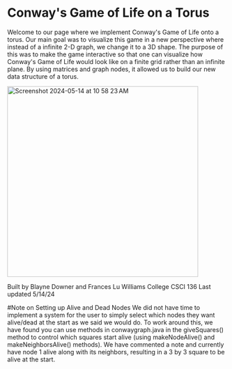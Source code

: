 # Conway's Game of Life on a Torus
Welcome to our page where we implement Conway's Game of Life onto a torus. Our main goal was to visualize this game in a new perspective where instead of a infinite 2-D graph, we change it to a 3D shape. The purpose of this was to make the game interactive so that one can visualize how Conway's Game of Life would look like on a finite grid rather than an infinite plane. By using matrices and graph nodes, it allowed us to build our new data structure of a torus. 

<img width="438" alt="Screenshot 2024-05-14 at 10 58 23 AM" src="https://github.com/Frances-Lu/conway/assets/157903733/544a8578-ea70-4329-812b-98c203237dc5">

Built by Blayne Downer and Frances Lu
Williams College CSCI 136
Last updated 5/14/24

#Note on Setting up Alive and Dead Nodes
We did not have time to implement a system for the user to simply select which nodes they want alive/dead at the start as we said we would do. To work around this, we have found you can use methods in conwaygraph.java in the giveSquares() method to control which squares start alive (using makeNodeAlive() and makeNeighborsAlive() methods). We have commented a note and currently have node 1 alive along with its neighbors, resulting in a 3 by 3 square to be alive at the start.